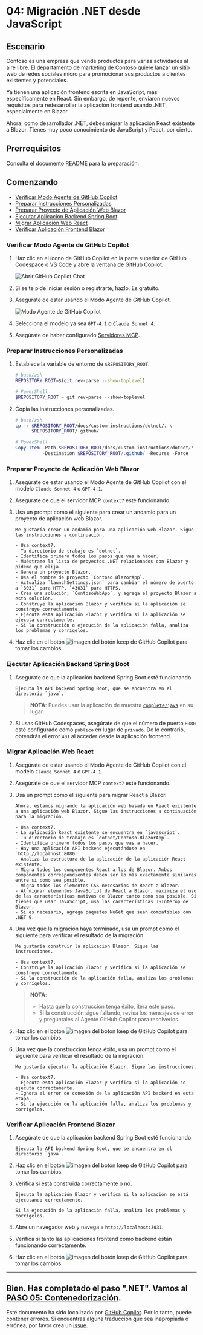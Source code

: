 # 04: Migración .NET desde JavaScript

## Escenario

Contoso es una empresa que vende productos para varias actividades al aire libre. El departamento de marketing de Contoso quiere lanzar un sitio web de redes sociales micro para promocionar sus productos a clientes existentes y potenciales.

Ya tienen una aplicación frontend escrita en JavaScript, más específicamente en React. Sin embargo, de repente, enviaron nuevos requisitos para redesarrollar la aplicación frontend usando .NET, especialmente en Blazor.

Ahora, como desarrollador .NET, debes migrar la aplicación React existente a Blazor. Tienes muy poco conocimiento de JavaScript y React, por cierto.

## Prerrequisitos

Consulta el documento [README](../README.md) para la preparación.

## Comenzando

- [Verificar Modo Agente de GitHub Copilot](#verificar-modo-agente-de-github-copilot)
- [Preparar Instrucciones Personalizadas](#preparar-instrucciones-personalizadas)
- [Preparar Proyecto de Aplicación Web Blazor](#preparar-proyecto-de-aplicación-web-blazor)
- [Ejecutar Aplicación Backend Spring Boot](#ejecutar-aplicación-backend-spring-boot)
- [Migrar Aplicación Web React](#migrar-aplicación-web-react)
- [Verificar Aplicación Frontend Blazor](#verificar-aplicación-frontend-blazor)

### Verificar Modo Agente de GitHub Copilot

1. Haz clic en el ícono de GitHub Copilot en la parte superior de GitHub Codespace o VS Code y abre la ventana de GitHub Copilot.

   ![Abrir GitHub Copilot Chat](../../../docs/images/setup-02.png)

1. Si se te pide iniciar sesión o registrarte, hazlo. Es gratuito.
1. Asegúrate de estar usando el Modo Agente de GitHub Copilot.

   ![Modo Agente de GitHub Copilot](../../../docs/images/setup-03.png)

1. Selecciona el modelo ya sea `GPT-4.1` o `Claude Sonnet 4`.
1. Asegúrate de haber configurado [Servidores MCP](./00-setup.md#configurar-servidores-mcp).

### Preparar Instrucciones Personalizadas

1. Establece la variable de entorno de `$REPOSITORY_ROOT`.

   ```bash
   # bash/zsh
   REPOSITORY_ROOT=$(git rev-parse --show-toplevel)
   ```

   ```powershell
   # PowerShell
   $REPOSITORY_ROOT = git rev-parse --show-toplevel
   ```

1. Copia las instrucciones personalizadas.

    ```bash
    # bash/zsh
    cp -r $REPOSITORY_ROOT/docs/custom-instructions/dotnet/. \
          $REPOSITORY_ROOT/.github/
    ```

    ```powershell
    # PowerShell
    Copy-Item -Path $REPOSITORY_ROOT/docs/custom-instructions/dotnet/* `
              -Destination $REPOSITORY_ROOT/.github/ -Recurse -Force
    ```

### Preparar Proyecto de Aplicación Web Blazor

1. Asegúrate de estar usando el Modo Agente de GitHub Copilot con el modelo `Claude Sonnet 4` o `GPT-4.1`.
1. Asegúrate de que el servidor MCP `context7` esté funcionando.
1. Usa un prompt como el siguiente para crear un andamio para un proyecto de aplicación web Blazor.

    ```text
    Me gustaría crear un andamio para una aplicación web Blazor. Sigue las instrucciones a continuación.

    - Usa context7.
    - Tu directorio de trabajo es `dotnet`.
    - Identifica primero todos los pasos que vas a hacer.
    - Muéstrame la lista de proyectos .NET relacionados con Blazor y pídeme que elija.
    - Genera un proyecto Blazor.
    - Usa el nombre de proyecto `Contoso.BlazorApp`.
    - Actualiza `launchSettings.json` para cambiar el número de puerto a `3031` para HTTP, `43031` para HTTPS.
    - Crea una solución, `ContosoWebApp`, y agrega el proyecto Blazor a esta solución.
    - Construye la aplicación Blazor y verifica si la aplicación se construye correctamente.
    - Ejecuta esta aplicación Blazor y verifica si la aplicación se ejecuta correctamente.
    - Si la construcción o ejecución de la aplicación falla, analiza los problemas y corrígelos.
    ```

1. Haz clic en el botón ![imagen del botón keep](https://img.shields.io/badge/keep-blue) de GitHub Copilot para tomar los cambios.

### Ejecutar Aplicación Backend Spring Boot

1. Asegúrate de que la aplicación backend Spring Boot esté funcionando.

    ```text
    Ejecuta la API backend Spring Boot, que se encuentra en el directorio `java`.
    ```

   > **NOTA**: Puedes usar la aplicación de muestra [`complete/java`](../complete/java/) en su lugar.

1. Si usas GitHub Codespaces, asegúrate de que el número de puerto `8080` esté configurado como `público` en lugar de `privado`. De lo contrario, obtendrás el error `401` al acceder desde la aplicación frontend.

### Migrar Aplicación Web React

1. Asegúrate de estar usando el Modo Agente de GitHub Copilot con el modelo `Claude Sonnet 4` o `GPT-4.1`.
1. Asegúrate de que el servidor MCP `context7` esté funcionando.
1. Usa un prompt como el siguiente para migrar React a Blazor.

    ```text
    Ahora, estamos migrando la aplicación web basada en React existente a una aplicación web Blazor. Sigue las instrucciones a continuación para la migración.
    
    - Usa context7.
    - La aplicación React existente se encuentra en `javascript`.
    - Tu directorio de trabajo es `dotnet/Contoso.BlazorApp`.
    - Identifica primero todos los pasos que vas a hacer.
    - Hay una aplicación API backend ejecutándose en `http://localhost:8080`.
    - Analiza la estructura de la aplicación de la aplicación React existente.
    - Migra todos los componentes React a los de Blazor. Ambos componentes correspondientes deben ser lo más exactamente similares entre sí como sea posible.
    - Migra todos los elementos CSS necesarios de React a Blazor.
    - Al migrar elementos JavaScript de React a Blazor, maximiza el uso de las características nativas de Blazor tanto como sea posible. Si tienes que usar JavaScript, usa las características JSInterop de Blazor.
    - Si es necesario, agrega paquetes NuGet que sean compatibles con .NET 9.
    ```

1. Una vez que la migración haya terminado, usa un prompt como el siguiente para verificar el resultado de la migración.

    ```text
    Me gustaría construir la aplicación Blazor. Sigue las instrucciones.

    - Usa context7.
    - Construye la aplicación Blazor y verifica si la aplicación se construye correctamente.
    - Si la construcción de la aplicación falla, analiza los problemas y corrígelos.
    ```

   > **NOTA**:
   >
   > - Hasta que la construcción tenga éxito, itera este paso.
   > - Si la construcción sigue fallando, revisa los mensajes de error y pregúntales al Agente GitHub Copilot para resolverlos.

1. Haz clic en el botón ![imagen del botón keep](https://img.shields.io/badge/keep-blue) de GitHub Copilot para tomar los cambios.
1. Una vez que la construcción tenga éxito, usa un prompt como el siguiente para verificar el resultado de la migración.

    ```text
    Me gustaría ejecutar la aplicación Blazor. Sigue las instrucciones.

    - Usa context7.
    - Ejecuta esta aplicación Blazor y verifica si la aplicación se ejecuta correctamente.
    - Ignora el error de conexión de la aplicación API backend en esta etapa.
    - Si la ejecución de la aplicación falla, analiza los problemas y corrígelos.
    ```

### Verificar Aplicación Frontend Blazor

1. Asegúrate de que la aplicación backend Spring Boot esté funcionando.

    ```text
    Ejecuta la API backend Spring Boot, que se encuentra en el directorio `java`.
    ```

1. Haz clic en el botón ![imagen del botón keep](https://img.shields.io/badge/keep-blue) de GitHub Copilot para tomar los cambios.
1. Verifica si está construida correctamente o no.

    ```text
    Ejecuta la aplicación Blazor y verifica si la aplicación se está ejecutando correctamente.

    Si la ejecución de la aplicación falla, analiza los problemas y corrígelos.
    ```

1. Abre un navegador web y navega a `http://localhost:3031`.
1. Verifica si tanto las aplicaciones frontend como backend están funcionando correctamente.
1. Haz clic en el botón ![imagen del botón keep](https://img.shields.io/badge/keep-blue) de GitHub Copilot para tomar los cambios.

---

Bien. Has completado el paso ".NET". Vamos al [PASO 05: Contenedorización](./05-containerization.md).
---

Este documento ha sido localizado por [GitHub Copilot](https://docs.github.com/copilot/about-github-copilot/what-is-github-copilot). Por lo tanto, puede contener errores. Si encuentras alguna traducción que sea inapropiada o errónea, por favor crea un [issue](../../issues).
